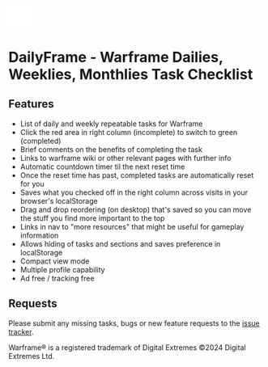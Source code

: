 <img src="./img/dailyframe.png" width="50"/>

# DailyFrame - Warframe Dailies, Weeklies, Monthlies Task Checklist

## Features
* List of daily and weekly repeatable tasks for Warframe
* Click the red area in right column (incomplete) to switch to green (completed)
* Brief comments on the benefits of completing the task
* Links to warframe wiki or other relevant pages with further info
* Automatic countdown timer til the next reset time
* Once the reset time has past, completed tasks are automatically reset for you
* Saves what you checked off in the right column across visits in your browser's localStorage
* Drag and drop reordering (on desktop) that's saved so you can move the stuff you find more important to the top
* Links in nav to "more resources" that might be useful for gameplay information
* Allows hiding of tasks and sections and saves preference in localStorage
* Compact view mode
* Multiple profile capability
* Ad free / tracking free

## Requests

Please submit any missing tasks, bugs or new feature requests to the [issue tracker](https://github.com/dailyframe/dailyframe.github.io/issues).


Warframe® is a registered trademark of Digital Extremes ©2024 Digital Extremes Ltd.
